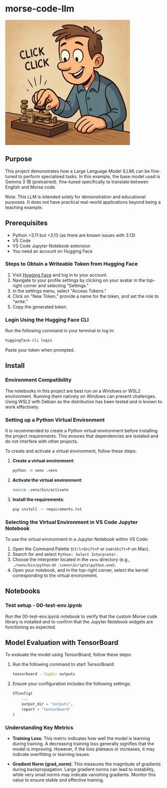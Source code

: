 # morse-code-llm

![Person clicking](docs/clicking.png)

## Purpose

This project demonstrates how a Large Language Model (LLM) can be fine-tuned to perform specialised tasks. In this example, the base model used is Gemma 3 1B (pretrained), fine-tuned specifically to translate between English and Morse code.

Note: This LLM is intended solely for demonstration and educational purposes. It does not have practical real-world applications beyond being a teaching example.


## Prerequisites

- Python >3.11 but <3.13 (as there are known issues with 3.13)
- VS Code
- VS Code Jupyter Notebook extension
- You need an account on Hugging Face

### Steps to Obtain a Writeable Token from Hugging Face

1. Visit [Hugging Face](https://huggingface.co) and log in to your account.
2. Navigate to your profile settings by clicking on your avatar in the top-right corner and selecting "Settings."
3. In the settings menu, select "Access Tokens."
4. Click on "New Token," provide a name for the token, and set the role to "write."
5. Copy the generated token.

### Login Using the Hugging Face CLI

Run the following command in your terminal to log in:

```bash
huggingface-cli login
```

Paste your token when prompted. 


## Install

### Environment Compatibility

The notebooks in this project are best run on a Windows or WSL2 environment. Running them natively on Windows can present challenges. Using WSL2 with Debian as the distribution has been tested and is known to work effectively.


### Setting up a Python Virtual Environment

It is recommended to create a Python virtual environment before installing the project requirements. This ensures that dependencies are isolated and do not interfere with other projects.

To create and activate a virtual environment, follow these steps:

1. **Create a virtual environment**:
   ```bash
   python -m venv .venv
   ```

2. **Activate the virtual environment**:
   
     ```bash
     source .venv/bin/activate
     ```

3. **Install the requirements**:
   ```bash
   pip install -r requirements.txt
   ```

### Selecting the Virtual Environment in VS Code Jupyter Notebook

To use the virtual environment in a Jupyter Notebook within VS Code:

1. Open the Command Palette (`Ctrl+Shift+P` or `Cmd+Shift+P` on Mac).
2. Search for and select `Python: Select Interpreter`.
3. Choose the interpreter located in the `venv` directory (e.g., `./venv/bin/python` or `.\venv\Scripts\python.exe`).
4. Open your notebook, and in the top-right corner, select the kernel corresponding to the virtual environment.


## Notebooks
### Test setup - 00-test-env.ipynb
Run the 00-test-env.ipynb notebook to verify that the custom Morse code library is installed and to confirm that the Jupyter Notebook widgets are functioning as expected.


## Model Evaluation with TensorBoard

To evaluate the model using TensorBoard, follow these steps:

1. Run the following command to start TensorBoard:
   ```bash
   tensorboard --logdir outputs
   ```

2. Ensure your configuration includes the following settings:
   ```python
   STConfig(
       ...
       output_dir = "outputs",
       report = "tensorboard"
   )
   ```

### Understanding Key Metrics

- **Training Loss**: This metric indicates how well the model is learning during training. A decreasing training loss generally signifies that the model is improving. However, if the loss plateaus or increases, it may indicate overfitting or learning issues.

- **Gradient Norm (grad_norm)**: This measures the magnitude of gradients during backpropagation. Large gradient norms can lead to instability, while very small norms may indicate vanishing gradients. Monitor this value to ensure stable and effective training.
